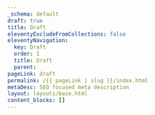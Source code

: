 ```yaml
---
_schema: default
draft: true
title: Draft
eleventyExcludeFromCollections: false
eleventyNavigation:
  key: Draft
  order: 1
  title: Draft
  parent:
pageLink: draft
permalink: /{{ pageLink | slug }}/index.html
metaDesc: SEO focused meta description
layout: layouts/base.html
content_blocks: []
---
```

